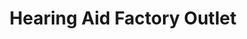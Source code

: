 ---
title: "Hearing Aid Factory Outlet"
url: /athens/hearing-aid-factory-outlet/
shop: hearing aids
---